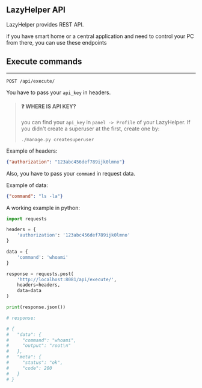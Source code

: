 LazyHelper API
---
LazyHelper provides REST API. 

if you have smart home or a central application and need to control your PC from there, you can use these endpoints

## Execute commands

---

```shell
POST /api/execute/
```

You have to pass your `api_key` in headers.

> #### ❓ WHERE IS API KEY?
> 
>you can find your `api_key` in `panel -> Profile` of your LazyHelper.
> If you didn't create a superuser at the first, create one by:
>```shell
> ./manage.py createsuperuser
> ```


Example of headers:
```json
{"authorization": "123abc456def789ijk0lmno"}
```

Also, you have to pass your `command` in request data.

Example of data:
```json
{"command": "ls -la"}
```

A working example in python:
```python
import requests

headers = {
    'authorization': '123abc456def789ijk0lmno'
}

data = {
    'command': 'whoami'
}

response = requests.post(
    'http://localhost:8081/api/execute/',
    headers=headers,
    data=data
)

print(response.json())

# response:

# {
#   "data": {
#     "command": "whoami",
#     "output": "root\n"
#   },
#   "meta": {
#     "status": "ok",
#     "code": 200
#   }
# }

```
